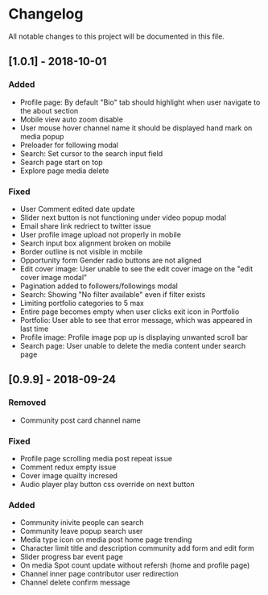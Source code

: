 # Changelog
All notable changes to this project will be documented in this file.

## [1.0.1] - 2018-10-01

### Added
- Profile page: By default "Bio" tab should highlight when user navigate to the about section
- Mobile view auto zoom disable
- User mouse hover channel name it should be displayed hand mark on media popup
- Preloader for following modal
- Search: Set cursor to the search input field
- Search page start on top
- Explore page media delete

### Fixed
- User Comment edited date update
- Slider next button is not functioning under video popup modal
- Email share link redriect to twitter issue
- User profile image upload not properly in mobile
- Search input box alignment broken on mobile
- Border outline is not visible in mobile
- Opportunity form Gender radio buttons are not aligned
- Edit cover image: User unable to see the edit cover image on the "edit cover image modal"
- Pagination added to followers/followings modal
- Search: Showing "No filter available" even if filter exists
- Limiting portfolio categories to 5 max
- Entire page becomes empty when user clicks exit icon in Portfolio
- Portfolio: User able to see that error message, which was appeared in last time
- Profile image: Profile image pop up is displaying unwanted scroll bar
- Search page: User unable to delete the media content under search page

## [0.9.9] - 2018-09-24

### Removed
- Community post card channel name

### Fixed
- Profile page scrolling media post repeat issue
- Comment redux empty issue
- Cover image quailty incresed
- Audio player play button css override on next button

### Added
- Community inivite people can search
- Community leave popup search user
- Media type icon on media post home page trending
- Character limit title and description community add form and edit form
- Slider progress bar event page
- On media Spot count update without refersh (home and profile page)
- Channel inner page contributor user redirection
- Channel delete confirm message 
